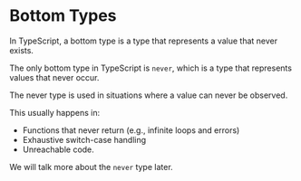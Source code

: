 # Bottom Types

In TypeScript, a bottom type is a type that represents a value that never exists.

The only bottom type in TypeScript is `never`, which is a type that represents values that never occur.

The never type is used in situations where a value can never be observed.

This usually happens in:
- Functions that never return (e.g., infinite loops and errors)
- Exhaustive switch-case handling
- Unreachable code.

We will talk more about the `never` type later.